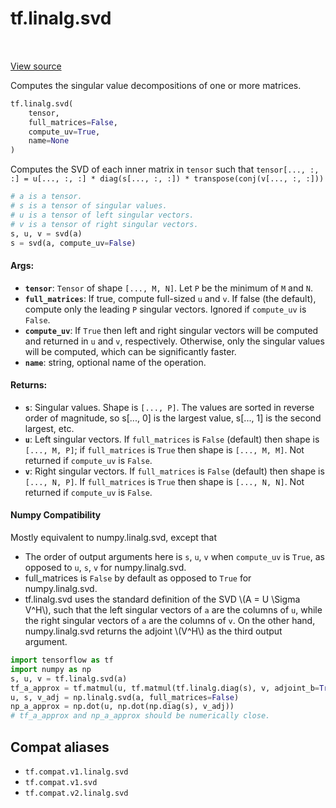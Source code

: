 <div itemscope itemtype="http://developers.google.com/ReferenceObject">
<meta itemprop="name" content="tf.linalg.svd" />
<meta itemprop="path" content="Stable" />
</div>

# tf.linalg.svd

<!-- Insert buttons and diff -->

<table class="tfo-notebook-buttons tfo-api" align="left">
</table>

<a target="_blank" href="/code/stable/tensorflow/python/ops/linalg_ops.py">View source</a>



Computes the singular value decompositions of one or more matrices.

``` python
tf.linalg.svd(
    tensor,
    full_matrices=False,
    compute_uv=True,
    name=None
)
```



<!-- Placeholder for "Used in" -->

Computes the SVD of each inner matrix in `tensor` such that
`tensor[..., :, :] = u[..., :, :] * diag(s[..., :, :]) *
 transpose(conj(v[..., :, :]))`

```python
# a is a tensor.
# s is a tensor of singular values.
# u is a tensor of left singular vectors.
# v is a tensor of right singular vectors.
s, u, v = svd(a)
s = svd(a, compute_uv=False)
```

#### Args:


* <b>`tensor`</b>: `Tensor` of shape `[..., M, N]`. Let `P` be the minimum of `M` and
  `N`.
* <b>`full_matrices`</b>: If true, compute full-sized `u` and `v`. If false
  (the default), compute only the leading `P` singular vectors.
  Ignored if `compute_uv` is `False`.
* <b>`compute_uv`</b>: If `True` then left and right singular vectors will be
  computed and returned in `u` and `v`, respectively. Otherwise, only the
  singular values will be computed, which can be significantly faster.
* <b>`name`</b>: string, optional name of the operation.


#### Returns:


* <b>`s`</b>: Singular values. Shape is `[..., P]`. The values are sorted in reverse
  order of magnitude, so s[..., 0] is the largest value, s[..., 1] is the
  second largest, etc.
* <b>`u`</b>: Left singular vectors. If `full_matrices` is `False` (default) then
  shape is `[..., M, P]`; if `full_matrices` is `True` then shape is
  `[..., M, M]`. Not returned if `compute_uv` is `False`.
* <b>`v`</b>: Right singular vectors. If `full_matrices` is `False` (default) then
  shape is `[..., N, P]`. If `full_matrices` is `True` then shape is
  `[..., N, N]`. Not returned if `compute_uv` is `False`.



#### Numpy Compatibility
Mostly equivalent to numpy.linalg.svd, except that
  * The order of output  arguments here is `s`, `u`, `v` when `compute_uv` is
    `True`, as opposed to `u`, `s`, `v` for numpy.linalg.svd.
  * full_matrices is `False` by default as opposed to `True` for
     numpy.linalg.svd.
  * tf.linalg.svd uses the standard definition of the SVD
    \\(A = U \Sigma V^H\\), such that the left singular vectors of `a` are
    the columns of `u`, while the right singular vectors of `a` are the
    columns of `v`. On the other hand, numpy.linalg.svd returns the adjoint
    \\(V^H\\) as the third output argument.
```python
import tensorflow as tf
import numpy as np
s, u, v = tf.linalg.svd(a)
tf_a_approx = tf.matmul(u, tf.matmul(tf.linalg.diag(s), v, adjoint_b=True))
u, s, v_adj = np.linalg.svd(a, full_matrices=False)
np_a_approx = np.dot(u, np.dot(np.diag(s), v_adj))
# tf_a_approx and np_a_approx should be numerically close.
```



## Compat aliases

* `tf.compat.v1.linalg.svd`
* `tf.compat.v1.svd`
* `tf.compat.v2.linalg.svd`

